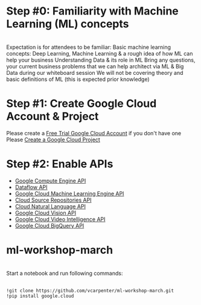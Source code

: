 
# Step #0: Familiarity with Machine Learning (ML) concepts
<br>
Expectation is for attendees to be familiar:
Basic machine learning concepts: Deep Learning, Machine Learning & a rough idea of how ML can help your business
Understanding Data & its role in ML
Bring any questions, your current business problems that we can help architect via ML & Big Data during our whiteboard session
We will not be covering theory and basic definitions of ML (this is expected prior knowledge)

# Step #1: Create Google Cloud Account & Project
Please create a [Free Trial Google Cloud Account](https://cloud.google.com/free) if you don't have one
Please [Create a Google Cloud Project](https://cloud.google.com/resource-manager/docs/creating-managing-projects)

# Step #2: Enable APIs

* [Google Compute Engine API](https://cloud.google.com/apis/api/ml.googleapis.com/overview)
* [Dataflow API](https://cloud.google.com/apis/library/dataflow.googleapis.com)
* [Google Cloud Machine Learning Engine API](https://cloud.google.com/apis/api/ml.googleapis.com/overview)
* [Cloud Source Repositories API](https://cloud.google.com/apis/api/sourcerepo.googleapis.com/overview)
* [Cloud Natural Language API](https://console.developers.google.com/apis/api/language.googleapis.com/overview )
* [Google Cloud Vision API](https://console.developers.google.com/apis/api/vision.googleapis.com/overview)
* [Google Cloud Video Intelligence API](https://console.developers.google.com/apis/api/videointelligence.googleapis.com/overview)
* [Google Cloud BigQuery API](https://console.developers.google.com/apis/api/bigquery-json.googleapis.com/overview)


# ml-workshop-march
<br>
Start a notebook and run following commands:<br><br>

```
!git clone https://github.com/vcarpenter/ml-workshop-march.git  
!pip install google.cloud 
```

 
